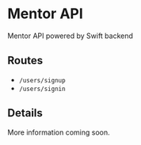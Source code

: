 # Mentor API #
Mentor API powered by Swift backend

## Routes ##
- `/users/signup`
- `/users/signin`

## Details ##
More information coming soon.
